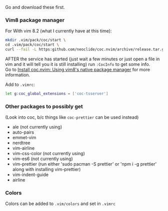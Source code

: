 Go and download these first.

### Vim8 package manager

For
With vim 8.2 (what I currently have at this time):<br />

```sh
mkdir .vim/pack/coc/start \
cd .vim/pack/coc/start \
curl --fail -L https:github.com/neoclide/coc.nvim/archive/release.tar.gz|tar xzfv -
```

AFTER the service has started (just wait a few minutes or just open a file in vim and it will tell you it is still installing) run `:CocInfo` to get some info.<br />
Go to [Install coc.nvim: Using vim8's native package manager](https://github.com/neoclide/coc.nvim/wiki/Install-coc.nvim#using-vim8s-native-package-manager) for more information.

Add to `.vimrc`:

```sh
let g:coc_global_extensions = ['coc-tsserver']
```

### Other packages to possibly get

(Look into coc, b/c things like `coc-prettier` can be used instead)

- ale (not currently using)
- auto-pairs
- emmet-vim
- nerdtree
- vim-airline
- vim-css-color (not currently using)
- vim-es6 (not currently using)
- vim-prettier (run either 'sudo pacman -S prettier' or 'npm i -g prettier' along with installing vim-prettier)
- vim-indent-guide
- airline

### Colors

Colors can be added to `.vim/colors` and set in `.vimrc`
